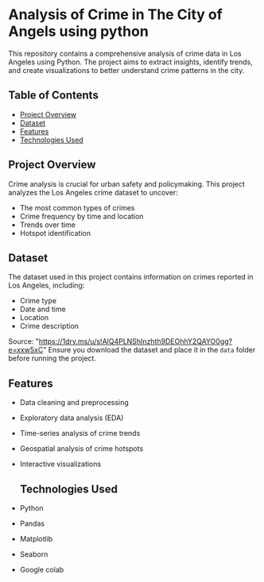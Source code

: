 # Analysis of Crime in The City of Angels using python

This repository contains a comprehensive analysis of crime data in Los Angeles using Python. The project aims to extract insights, identify trends, and create visualizations to better understand crime patterns in the city.

## Table of Contents

- [Project Overview](#project-overview)
- [Dataset](#dataset)
- [Features](#features)
- [Technologies Used](#technologies-used)

## Project Overview

Crime analysis is crucial for urban safety and policymaking. This project analyzes the Los Angeles crime dataset to uncover:

- The most common types of crimes
- Crime frequency by time and location
- Trends over time
- Hotspot identification

## Dataset

The dataset used in this project contains information on crimes reported in Los Angeles, including:

- Crime type
- Date and time
- Location
- Crime description

Source: "https://1drv.ms/u/s!AlQ4PLNShInzhth9DEOhhY2QAYO0gg?e=xxw5xC" Ensure you download the dataset and place it in the `data` folder before running the project.

## Features

- Data cleaning and preprocessing
- Exploratory data analysis (EDA)
- Time-series analysis of crime trends
- Geospatial analysis of crime hotspots
- Interactive visualizations

  ## Technologies Used

- Python
- Pandas
- Matplotlib
- Seaborn
- Google colab


